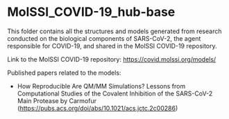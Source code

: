 # MolSSI_COVID-19_hub-base

This folder contains all the structures and models generated from research conducted on the biological components of SARS-CoV-2, the agent responsible for COVID-19, and shared in the MolSSI COVID-19 repository.

Link to the MolSSI COVID-19 repository: https://covid.molssi.org/models/

Published papers related to the models:
- How Reproducible Are QM/MM Simulations? Lessons from Computational Studies of the Covalent Inhibition of the SARS-CoV-2 Main Protease by Carmofur (https://pubs.acs.org/doi/abs/10.1021/acs.jctc.2c00286)
